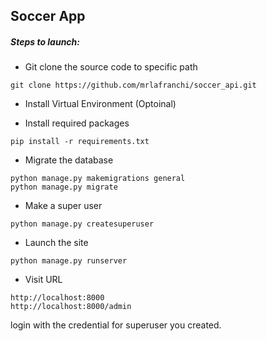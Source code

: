 
## Soccer App

##### Steps to launch:

- Git clone the source code to specific path

```
git clone https://github.com/mrlafranchi/soccer_api.git
```
- Install Virtual Environment (Optoinal)

- Install required packages
```
pip install -r requirements.txt
```
- Migrate the database
```
python manage.py makemigrations general
python manage.py migrate
```
- Make a super user
```
python manage.py createsuperuser
```
- Launch the site
```
python manage.py runserver
```
- Visit URL
```
http://localhost:8000
http://localhost:8000/admin
```
login with the credential for superuser you created.

